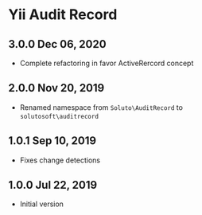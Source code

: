 Yii Audit Record
================

3.0.0 Dec 06, 2020
------------------

- Complete refactoring in favor ActiveRercord concept

2.0.0 Nov 20, 2019
------------------

- Renamed namespace from `Soluto\AuditRecord` to `solutosoft\auditrecord`

1.0.1 Sep 10, 2019
------------------

- Fixes change detections

1.0.0 Jul 22, 2019
------------------

- Initial version
